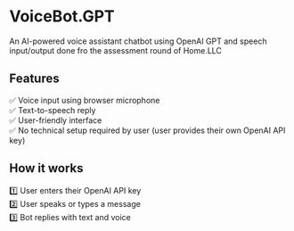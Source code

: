 # VoiceBot.GPT
An AI-powered voice assistant chatbot using OpenAI GPT and speech input/output done fro the assessment round of Home.LLC

## Features

✅ Voice input using browser microphone  
✅ Text-to-speech reply  
✅ User-friendly interface  
✅ No technical setup required by user (user provides their own OpenAI API key)  

## How it works

1️⃣ User enters their OpenAI API key  
2️⃣ User speaks or types a message  
3️⃣ Bot replies with text and voice 
